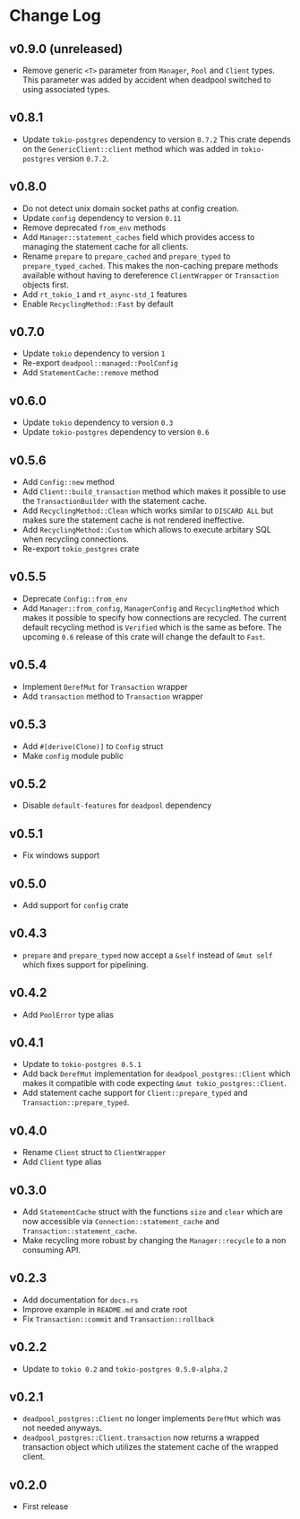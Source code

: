 # Change Log

## v0.9.0 (unreleased)

* Remove generic `<T>` parameter from `Manager`, `Pool` and `Client`
  types. This parameter was added by accident when deadpool switched
  to using associated types.

## v0.8.1

* Update `tokio-postgres` dependency to version `0.7.2`
  This crate depends on the `GenericClient::client` method
  which was added in `tokio-postgres` version `0.7.2`.

## v0.8.0

* Do not detect unix domain socket paths at config creation.
* Update `config` dependency to version `0.11`
* Remove deprecated `from_env` methods
* Add `Manager::statement_caches` field which provides access
  to managing the statement cache for all clients.
* Rename `prepare` to `prepare_cached` and `prepare_typed` to
  `prepare_typed_cached`. This makes the non-caching prepare
  methods available without having to dereference `ClientWrapper`
  or `Transaction` objects first.
* Add `rt_tokio_1` and `rt_async-std_1` features
* Enable `RecyclingMethod::Fast` by default

## v0.7.0

* Update `tokio` dependency to version `1`
* Re-export `deadpool::managed::PoolConfig`
* Add `StatementCache::remove` method

## v0.6.0

* Update `tokio` dependency to version `0.3`
* Update `tokio-postgres` dependency to version `0.6`

## v0.5.6

* Add `Config::new` method
* Add `Client::build_transaction` method which makes it possible to
  use the `TransactionBuilder` with the statement cache.
* Add `RecyclingMethod::Clean` which works similar to `DISCARD ALL`
  but makes sure the statement cache is not rendered ineffective.
* Add `RecyclingMethod::Custom` which allows to execute arbitary SQL
  when recycling connections.
* Re-export `tokio_postgres` crate

## v0.5.5

* Deprecate `Config::from_env`
* Add `Manager::from_config`, `ManagerConfig` and `RecyclingMethod` which
  makes it possible to specify how connections are recycled. The current
  default recycling method is `Verified` which is the same as before. The
  upcoming `0.6` release of this crate will change the default to `Fast`.

## v0.5.4

* Implement `DerefMut` for `Transaction` wrapper
* Add `transaction` method to `Transaction` wrapper

## v0.5.3

* Add `#[derive(Clone)]` to `Config` struct
* Make `config` module public

## v0.5.2

* Disable `default-features` for `deadpool` dependency

## v0.5.1

* Fix windows support

## v0.5.0

* Add support for `config` crate

## v0.4.3

* `prepare` and `prepare_typed` now accept a `&self` instead of `&mut self`
  which fixes support for pipelining.

## v0.4.2

* Add `PoolError` type alias

## v0.4.1

* Update to `tokio-postgres 0.5.1`
* Add back `DerefMut` implementation for `deadpool_postgres::Client` which
  makes it compatible with code expecting `&mut tokio_postgres::Client`.
* Add statement cache support for `Client::prepare_typed` and
  `Transaction::prepare_typed`.

## v0.4.0

* Rename `Client` struct to `ClientWrapper`
* Add `Client` type alias

## v0.3.0

* Add `StatementCache` struct with the functions `size` and `clear` which
  are now accessible via `Connection::statement_cache` and
  `Transaction::statement_cache`.
* Make recycling more robust by changing the `Manager::recycle` to a non
  consuming API.

## v0.2.3

* Add documentation for `docs.rs`
* Improve example in `README.md` and crate root
* Fix `Transaction::commit` and `Transaction::rollback`

## v0.2.2

* Update to `tokio 0.2` and `tokio-postgres 0.5.0-alpha.2`

## v0.2.1

* `deadpool_postgres::Client` no longer implements `DerefMut` which was not
    needed anyways.
* `deadpool_postgres::Client.transaction` now returns a wrapped transaction
    object which utilizes the statement cache of the wrapped client.

## v0.2.0

* First release
